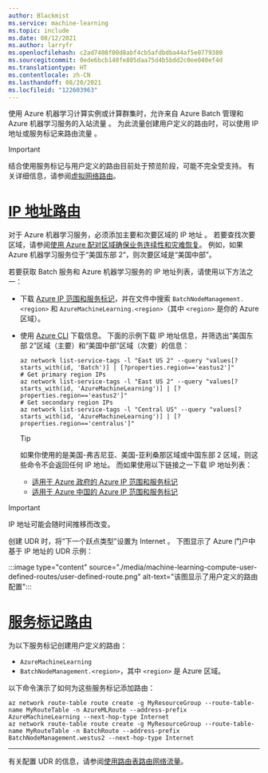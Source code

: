 ```yaml
---
author: Blackmist
ms.service: machine-learning
ms.topic: include
ms.date: 08/12/2021
ms.author: larryfr
ms.openlocfilehash: c2ad7408f00d8abf4cb5afdbdba44af5e0779380
ms.sourcegitcommit: 0ede6bcb140fe805daa75d4b5bdd2c0ee040ef4d
ms.translationtype: HT
ms.contentlocale: zh-CN
ms.lasthandoff: 08/20/2021
ms.locfileid: "122603963"
---
```

使用 Azure 机器学习计算实例或计算群集时，允许来自 Azure Batch 管理和 Azure 机器学习服务的入站流量 。 为此流量创建用户定义的路由时，可以使用 IP 地址或服务标记来路由流量 。

> [!IMPORTANT]
> 结合使用服务标记与用户定义的路由目前处于预览阶段，可能不完全受支持。 有关详细信息，请参阅[虚拟网络路由](/azure/virtual-network/virtual-networks-udr-overview#service-tags-for-user-defined-routes-preview)。

# <a name="ip-address-routes"></a>[IP 地址路由](#tab/ipaddress)

对于 Azure 机器学习服务，必须添加主要和次要区域的 IP 地址 。 若要查找次要区域，请参阅[使用 Azure 配对区域确保业务连续性和灾难恢复](/azure/best-practices-availability-paired-regions#azure-regional-pairs)。 例如，如果 Azure 机器学习服务位于“美国东部 2”，则次要区域是“美国中部”。 

若要获取 Batch 服务和 Azure 机器学习服务的 IP 地址列表，请使用以下方法之一：

* 下载 [Azure IP 范围和服务标记](https://www.microsoft.com/download/details.aspx?id=56519)，并在文件中搜索 `BatchNodeManagement.<region>` 和 `AzureMachineLearning.<region>`（其中 `<region>` 是你的 Azure 区域）。

* 使用 [Azure CLI](/cli/azure/install-azure-cli) 下载信息。 下面的示例下载 IP 地址信息，并筛选出“美国东部 2”区域（主要）和“美国中部”区域（次要）的信息：

    ```azurecli-interactive
    az network list-service-tags -l "East US 2" --query "values[?starts_with(id, 'Batch')] | [?properties.region=='eastus2']"
    # Get primary region IPs
    az network list-service-tags -l "East US 2" --query "values[?starts_with(id, 'AzureMachineLearning')] | [?properties.region=='eastus2']"
    # Get secondary region IPs
    az network list-service-tags -l "Central US" --query "values[?starts_with(id, 'AzureMachineLearning')] | [?properties.region=='centralus']"
    ```

    > [!TIP]
    > 如果你使用的是美国-弗吉尼亚、美国-亚利桑那区域或中国东部 2 区域，则这些命令不会返回任何 IP 地址。 而如果使用以下链接之一下载 IP 地址列表：
    >
    > * [适用于 Azure 政府的 Azure IP 范围和服务标记](https://www.microsoft.com/download/details.aspx?id=57063)
    > * [适用于 Azure 中国的 Azure IP 范围和服务标记](https://www.microsoft.com//download/details.aspx?id=57062)

> [!IMPORTANT]
> IP 地址可能会随时间推移而改变。

创建 UDR 时，将“下一个跃点类型”设置为 Internet 。 下图显示了 Azure 门户中基于 IP 地址的 UDR 示例：

:::image type="content" source="./media/machine-learning-compute-user-defined-routes/user-defined-route.png" alt-text="该图显示了用户定义的路由配置":::

# <a name="service-tag-routes"></a>[服务标记路由](#tab/servicetag)

为以下服务标记创建用户定义的路由：

* `AzureMachineLearning`
* `BatchNodeManagement.<region>`，其中 `<region>` 是 Azure 区域。

以下命令演示了如何为这些服务标记添加路由：

```azurecli
az network route-table route create -g MyResourceGroup --route-table-name MyRouteTable -n AzureMLRoute --address-prefix AzureMachineLearning --next-hop-type Internet
az network route-table route create -g MyResourceGroup --route-table-name MyRouteTable -n BatchRoute --address-prefix BatchNodeManagement.westus2 --next-hop-type Internet
```

---

有关配置 UDR 的信息，请参阅[使用路由表路由网络流量](/azure/virtual-network/tutorial-create-route-table-portal)。